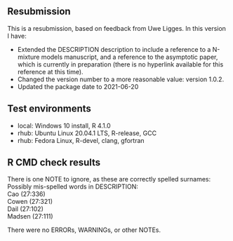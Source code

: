 
## Resubmission
This is a resubmission, based on feedback from Uwe Ligges. In this version I have:

* Extended the DESCRIPTION description to include a reference to a N-mixture models manuscript, and a reference to the asymptotic paper, which is currently in preparation (there is no hyperlink available for this reference at this time).
* Changed the version number to a more reasonable value: version 1.0.2.
* Updated the package date to 2021-06-20
  
## Test environments
* local: Windows 10 install, R 4.1.0
* rhub: Ubuntu Linux 20.04.1 LTS, R-release, GCC
* rhub: Fedora Linux, R-devel, clang, gfortran

## R CMD check results
There is one NOTE to ignore, as these are correctly spelled surnames:  
Possibly mis-spelled words in DESCRIPTION:  
  Cao (27:336)  
  Cowen (27:321)  
  Dail (27:102)  
  Madsen (27:111)  
  
There were no ERRORs, WARNINGs, or other NOTEs. 
